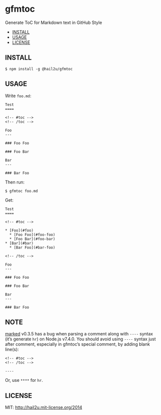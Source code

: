 gfmtoc
======

Generate ToC for Markdown text in GitHub Style

<!-- #toc -->

* [INSTALL](#install)
* [USAGE](#usage)
* [LICENSE](#license)

<!-- /toc -->


INSTALL
-------

    $ npm install -g @hail2u/gfmtoc


USAGE
-----

Write `foo.md`:

    Test
    ====
    
    <!-- #toc -->
    <!-- /toc -->
    
    Foo
    ---
    
    ### Foo Foo
    
    ### Foo Bar
    
    Bar
    ---
    
    ### Bar Foo

Then run:

    $ gfmtoc foo.md

Get:

    Test
    ====
    
    <!-- #toc -->
    
    * [Foo](#foo)
      * [Foo Foo](#foo-foo)
      * [Foo Bar](#foo-bar)
    * [Bar](#bar)
      * [Bar Foo](#bar-foo)
    
    <!-- /toc -->
    
    Foo
    ---
    
    ### Foo Foo
    
    ### Foo Bar
    
    Bar
    ---
    
    ### Bar Foo


NOTE
----

[marked][1] v0.3.5 has a bug when parsing a comment along with `----` syntax
(it’s generate `hr`) on Node.js v7.4.0. You should avoid using `----` syntax
just after comment, especially in gfmtoc’s special comment, by adding blank
line(s):

    <!-- #toc -->
    <!-- /toc -->
    
    ----

Or, use `****` for `hr`.


LICENSE
-------

MIT: http://hail2u.mit-license.org/2014


[1]: https://github.com/chjj/marked
